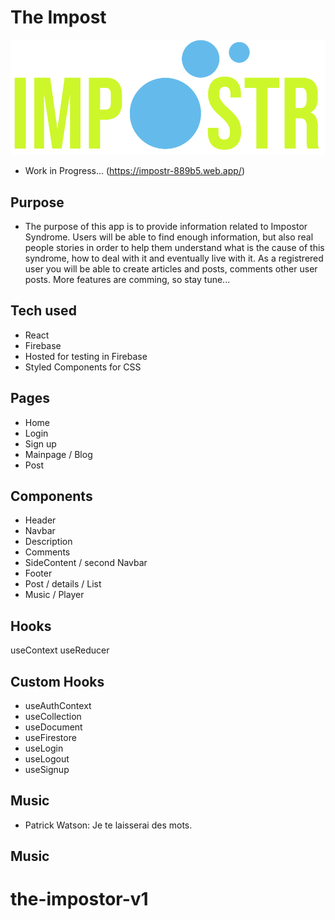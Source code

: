 # The Impost

![Tux, the Linux mascot](/src/img/logo-v2.svg)

- Work in Progress...
  (https://impostr-889b5.web.app/)

## Purpose

- The purpose of this app is to provide information related to Impostor Syndrome.
  Users will be able to find enough information, but also real people stories in order to help them
  understand what is the cause of this syndrome, how to deal with it and eventually live with it.
  As a registrered user you will be able to create articles and posts, comments other user posts.
  More features are comming, so stay tune...

## Tech used

- React
- Firebase
- Hosted for testing in Firebase
- Styled Components for CSS

## Pages

- Home
- Login
- Sign up
- Mainpage / Blog
- Post

## Components

- Header
- Navbar
- Description
- Comments
- SideContent / second Navbar
- Footer
- Post / details / List
- Music / Player

## Hooks

useContext
useReducer

## Custom Hooks

- useAuthContext
- useCollection
- useDocument
- useFirestore
- useLogin
- useLogout
- useSignup

## Music

- Patrick Watson: Je te laisserai des mots.

## Music

# the-impostor-v1
